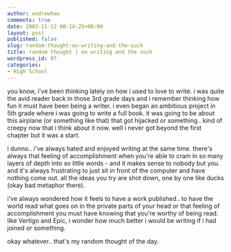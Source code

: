 ```yaml
---
author: andrewhao
comments: true
date: 2002-11-12 00:14:25+00:00
layout: post
published: false
slug: random-thought-on-writing-and-the-such
title: random thought | on writing and the such
wordpress_id: 97
categories:
- High School
---
```


you know, i've been thinking lately on how i used to love to write. i was quite the avid reader back in those 3rd grade days and i remember thinking how fun it must have been being a writer. i even began an ambitious project in 5th grade where i was going to write a full book. it was going to be about this airplane (or something like that) that got hijacked or something.. kind of creepy now that i think about it now. well i never got beyond the first chapter but it was a start.

i dunno.. i've always hated and enjoyed writing at the same time. there's always that feeling of accomplishment when you're able to cram in so many layers of depth into so little words - and it makes sense to nobody but you. and it's always frustrating to just sit in front of the computer and have nothing come out. all the ideas you try are shot down, one by one like ducks (okay bad metaphor there).

i've always wondered how it feels to have a work published.. to have the world read what goes on in the private parts of your head or that feeling of accomplishment you must have knowing that you're worthy of being read. like Vertigo and Epic, i wonder how much better i would be writing if i had joined or something.

okay whatever.. that's my random thought of the day.
